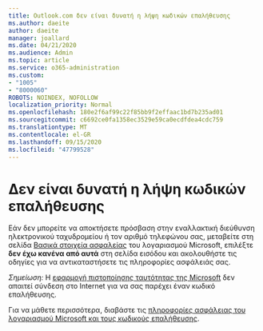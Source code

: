 ```yaml
---
title: Outlook.com δεν είναι δυνατή η λήψη κωδικών επαλήθευσης
ms.author: daeite
author: daeite
manager: joallard
ms.date: 04/21/2020
ms.audience: Admin
ms.topic: article
ms.service: o365-administration
ms.custom:
- "1005"
- "8000060"
ROBOTS: NOINDEX, NOFOLLOW
localization_priority: Normal
ms.openlocfilehash: 180e2f6af99c22f85bb9f2effaac1bd7b235ad01
ms.sourcegitcommit: c6692ce0fa1358ec3529e59ca0ecdfdea4cdc759
ms.translationtype: MT
ms.contentlocale: el-GR
ms.lasthandoff: 09/15/2020
ms.locfileid: "47799528"
---
```

# <a name="cant-get-verification-codes"></a>Δεν είναι δυνατή η λήψη κωδικών επαλήθευσης

Εάν δεν μπορείτε να αποκτήσετε πρόσβαση στην εναλλακτική διεύθυνση ηλεκτρονικού ταχυδρομείου ή τον αριθμό τηλεφώνου σας, μεταβείτε στη σελίδα [Βασικά στοιχεία ασφαλείας](https://account.microsoft.com/security) του λογαριασμού Microsoft, επιλέξτε **δεν έχω κανένα από αυτά** στη σελίδα εισόδου και ακολουθήστε τις οδηγίες για να αντικαταστήσετε τις πληροφορίες ασφάλειάς σας.

*Σημείωση:* Η [εφαρμογή πιστοποίησης ταυτότητας της Microsoft](https://go.microsoft.com/fwlink/?linkid=2016117) δεν απαιτεί σύνδεση στο Internet για να σας παρέχει έναν κωδικό επαλήθευσης.

Για να μάθετε περισσότερα, διαβάστε τις [πληροφορίες ασφάλειας του λογαριασμού Microsoft και τους κωδικούς επαλήθευσης](https://support.microsoft.com/help/12428/).